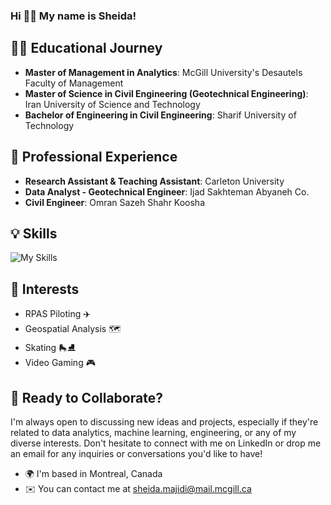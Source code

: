 ### Hi 👋🏻 My name is Sheida!

## 👩‍🎓 Educational Journey
- **Master of Management in Analytics**: McGill University's Desautels Faculty of Management
- **Master of Science in Civil Engineering (Geotechnical Engineering)**: Iran University of Science and Technology 
- **Bachelor of Engineering in Civil Engineering**: Sharif University of Technology


## 💼 Professional Experience
- **Research Assistant & Teaching Assistant**: Carleton University
- **Data Analyst - Geotechnical Engineer**: Ijad Sakhteman Abyaneh Co.
- **Civil Engineer**: Omran Sazeh Shahr Koosha


## 💡 Skills
![My Skills](https://skillicons.dev/icons?i=py,mysql,r,matlab,latex,cpp,html&theme=light)

## 🎡 Interests
- RPAS Piloting ✈️
- Geospatial Analysis 🗺️
- Skating 🛼⛸️
- Video Gaming 🎮


## 🌟 Ready to Collaborate?
I'm always open to discussing new ideas and projects, especially if they're related to data analytics, machine learning, engineering, or any of my diverse interests. Don't hesitate to connect with me on LinkedIn or drop me an email for any inquiries or conversations you'd like to have!

  
- 🌍 I'm based in Montreal, Canada
- ✉️ You can contact me at sheida.majidi@mail.mcgill.ca

